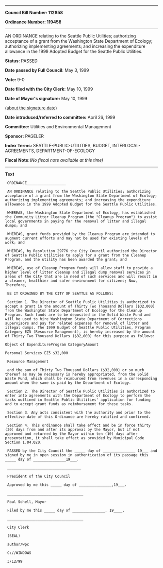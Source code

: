

********

**Council Bill Number: 112658**
   
**Ordinance Number: 119458**
********

 AN ORDINANCE relating to the Seattle Public Utilities; authorizing acceptance of a grant from the Washington State Department of Ecology; authorizing implementing agreements; and increasing the expenditure allowance in the 1999 Adopted Budget for the Seattle Public Utilities.

**Status:** PASSED
   
**Date passed by Full Council:** May 3, 1999
   
**Vote:** 9-0
   
**Date filed with the City Clerk:** May 10, 1999
   
**Date of Mayor's signature:** May 10, 1999
   
[(about the signature date)](/~public/approvaldate.htm)
   
   
   
**Date introduced/referred to committee:** April 26, 1999
   
**Committee:** Utilities and Environmental Management
   
**Sponsor:** PAGELER
   
   
**Index Terms:** SEATTLE-PUBLIC-UTILITIES, BUDGET, INTERLOCAL-AGREEMENTS, DEPARTMENT-OF-ECOLOGY

**Fiscal Note:**_(No fiscal note available at this time)_

********

**Text**
   
```
 ORDINANCE__________________

 AN ORDINANCE relating to the Seattle Public Utilities; authorizing acceptance of a grant from the Washington State Department of Ecology; authorizing implementing agreements; and increasing the expenditure allowance in the 1999 Adopted Budget for the Seattle Public Utilities.

 WHEREAS, the Washington State Department of Ecology, has established the Community Litter Cleanup Program (the "Cleanup Program") to assist local governments in paying for the removal of litter and illegal dumps; and

 WHEREAS, grant funds provided by the Cleanup Program are intended to augment current efforts and may not be used for existing levels of work; and

 WHEREAS, by Resolution 29776 the City Council authorized the Director of Seattle Public Utilities to apply for a grant from the Cleanup Program, and the utility has been awarded the grant; and

 WHEREAS, use of Cleanup Program funds will allow staff to provide a higher level of litter cleanup and illegal dump removal services in areas of the City that are in need of such services and will result in a cleaner, healthier and safer environment for citizens; Now, Therefore,

 BE IT ORDAINED BY THE CITY OF SEATTLE AS FOLLOWS:

 Section 1. The Director of Seattle Public Utilities is authorized to accept a grant in the amount of Thirty Two Thousand Dollars ($32,000) from the Washington State Department of Ecology for the Cleanup Program. Such funds are to be deposited in the Solid Waste Fund and will be used to hire Washington State Department of Corrections supervisors and pay for related expenses for removal of litter and illegal dumps. The 1999 Budget of Seattle Public Utilities, Program Category EZ5 (Resource Management), is hereby increased by the amount of Thirty Two Thousand Dollars ($32,000) for this purpose as follows:

Object of ExpenditureProgram CategoryAmount

Personal Services EZ5 $32,000

 Resource Management

 and the sum of Thirty Two Thousand Dollars ($32,000) or so much thereof as may be necessary is hereby appropriated, from the Solid Waste Fund, which shall be reimbursed from revenues in a corresponding amount when the same is paid by the Department of Ecology.

 Section 2. The Director of Seattle Public Utilities is authorized to enter into agreements with the Department of Ecology to perform the tasks outlined in Seattle Public Utilities' application for funding and to accept grant funds as reimbursement for these tasks.

 Section 3. Any acts consistent with the authority and prior to the effective date of this Ordinance are hereby ratified and confirmed.

 Section 4. This ordinance shall take effect and be in force thirty (30) days from and after its approval by the Mayor, but if not approved and returned by the Mayor within ten (10) days after presentation, it shall take effect as provided by Municipal Code Section 1.04.020.

 PASSED by the City Council the _____ day of _______________ 19___ and signed by me in open session in authentication of its passage this _____ day of _______________19___.

 __________________________________

 President of the City Council

 Approved by me this _____ day of _______________,19___.

 ___________________________________

 Paul Schell, Mayor

 Filed by me this _____ day of _______________, 19____.

 ___________________________________

 City Clerk

 (SEAL)

 author/wpc

 C://WINDOWS

 3/12/99

```
